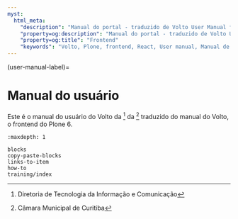 ```yaml
---
myst:
  html_meta:
    "description": "Manual do portal - traduzido de Volto User Manual for Plone 6"
    "property=og:description": "Manual do portal - traduzido de Volto User Manual for Plone 6"
    "property=og:title": "Frontend"
    "keywords": "Volto, Plone, frontend, React, User manual, Manual de usuário"
---
```



(user-manual-label)=

# Manual do usuário 

Este é o manual do usuário do Volto da [^DTIC] da [^CMC] traduzido do manual do Volto, o frontend do Plone 6.

```{toctree}
:maxdepth: 1

blocks
copy-paste-blocks
links-to-item
how-to
training/index
```

[^DTIC]: Diretoria de Tecnologia da Informação e Comunicação
[^CMC]: Câmara Municipal de Curitiba